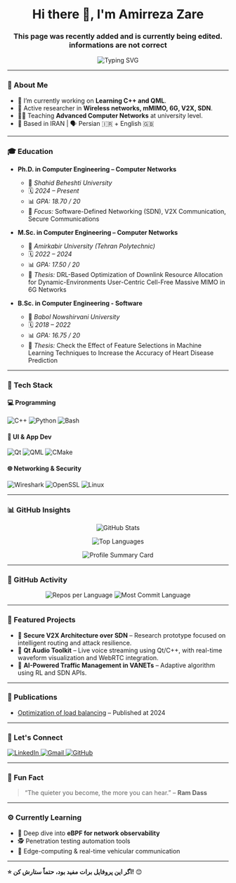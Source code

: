 <h1 align="center">Hi there 👋, I'm Amirreza Zare</h1>

<h3 align="center"> This page was recently added and is currently being edited. informations are not correct </h3>

<p align="center">
  <img src="https://readme-typing-svg.demolab.com?font=Fira+Code&size=22&pause=1000&center=true&width=440&lines=Ph.D.+Candidate+in+CE+at+SBU;Qt+Developer+%7C+C%2B%2B+%2B+QML+%2B+DSP" alt="Typing SVG" />
</p>

---

### 🔬 About Me

- 🔭 I’m currently working on **Learning C++ and QML**.
- 🧪 Active researcher in **Wireless networks, mMIMO, 6G, V2X, SDN**.
- 🧑‍🏫 Teaching **Advanced Computer Networks** at university level.
- 📍 Based in IRAN | 🗣 Persian 🇮🇷 + English 🇬🇧

---

### 🎓 Education

- **Ph.D. in Computer Engineering – Computer Networks**
  - 📍 *Shahid Beheshti University*
  - 🗓️ *2024 – Present*
  - 📊 *GPA: 18.70 / 20*
  - 🔬 *Focus:* Software-Defined Networking (SDN), V2X Communication, Secure Communications



- **M.Sc. in Computer Engineering – Computer Networks**
  - 📍 *Amirkabir University (Tehran Polytechnic)*
  - 🗓️ *2022 – 2024*
  - 📊 *GPA: 17.50 / 20*
  - 📜 *Thesis:* DRL-Based Optimization of Downlink Resource Allocation for Dynamic-Environments User-Centric Cell-Free Massive MIMO in 6G Networks



- **B.Sc. in Computer Engineering - Software**
  - 📍 *Babol Nowshirvani University*
  - 🗓️ *2018 – 2022*
  - 📊 *GPA: 16.75 / 20*
  - 📜 *Thesis:* Check the Effect of Feature Selections in Machine Learning Techniques to Increase the Accuracy of Heart Disease Prediction





---

### 🧰 Tech Stack

#### 💻 Programming
![C++](https://img.shields.io/badge/C++-00599C?style=for-the-badge&logo=cplusplus&logoColor=white)
![Python](https://img.shields.io/badge/Python-3670A0?style=for-the-badge&logo=python&logoColor=yellow)
![Bash](https://img.shields.io/badge/Bash-121011?style=for-the-badge&logo=gnu-bash&logoColor=white)

#### 📱 UI & App Dev
![Qt](https://img.shields.io/badge/Qt-41CD52?style=for-the-badge&logo=qt&logoColor=white)
![QML](https://img.shields.io/badge/QML-FFD700?style=for-the-badge&logo=qt&logoColor=black)
![CMake](https://img.shields.io/badge/CMake-064F8C?style=for-the-badge&logo=cmake&logoColor=white)

#### 🌐 Networking & Security
![Wireshark](https://img.shields.io/badge/Wireshark-1679A7?style=for-the-badge&logo=wireshark&logoColor=white)
![OpenSSL](https://img.shields.io/badge/OpenSSL-black?style=for-the-badge&logo=openssl&logoColor=white)
![Linux](https://img.shields.io/badge/Linux-FCC624?style=for-the-badge&logo=linux&logoColor=black)

---

### 📊 GitHub Insights

<p align="center">
  <img src="https://github-readme-stats.vercel.app/api?username=Amir-r-zare&show_icons=true&theme=dark&hide_title=false&hide_rank=false&count_private=true" alt="GitHub Stats" />
</p>

<p align="center">
  <img src="https://github-readme-stats.vercel.app/api/top-langs/?username=Amir-r-zare&layout=compact&langs_count=8&theme=dark" alt="Top Languages" />
</p>

<p align="center">
  <img src="https://github-profile-summary-cards.vercel.app/api/cards/profile-details?username=Amir-r-zare&theme=github_dark" alt="Profile Summary Card" />
</p>

---

### 🔧 GitHub Activity

<p align="center">
  <img src="https://github-profile-summary-cards.vercel.app/api/cards/repos-per-language?username=Amir-r-zare&theme=github_dark" alt="Repos per Language" />
  <img src="https://github-profile-summary-cards.vercel.app/api/cards/most-commit-language?username=Amir-r-zare&theme=github_dark" alt="Most Commit Language" />
</p>

---

### 📂 Featured Projects

- 🔐 **Secure V2X Architecture over SDN** – Research prototype focused on intelligent routing and attack resilience.
- 🧰 **Qt Audio Toolkit** – Live voice streaming using Qt/C++, with real-time waveform visualization and WebRTC integration.
- 🧠 **AI-Powered Traffic Management in VANETs** – Adaptive algorithm using RL and SDN APIs.

---
### 🧾 Publications

- [Optimization of load balancing](https://dmait.sci-flag.com/article_203335.html) – Published at 2024

---

### 🔗 Let's Connect

<p align="left">
  <a href="https://www.linkedin.com/in/amir-r-zare/" target="_blank">
    <img src="https://img.shields.io/badge/LinkedIn-blue?style=for-the-badge&logo=linkedin&logoColor=white" alt="LinkedIn"/>
  </a>
  <a href="mailto:amir.r.zare@gmail.com" target="_blank">
    <img src="https://img.shields.io/badge/Gmail-D14836?style=for-the-badge&logo=gmail&logoColor=white" alt="Gmail"/>
  </a>
  <a href="https://github.com/Amir-r-zare" target="_blank">
    <img src="https://img.shields.io/badge/GitHub-black?style=for-the-badge&logo=github&logoColor=white" alt="GitHub"/>
  </a>
</p>

---

### 📌 Fun Fact

> “The quieter you become, the more you can hear.” – **Ram Dass**

---

### ⚙️ Currently Learning

- 📘 Deep dive into **eBPF for network observability**
- 🕵️ Penetration testing automation tools
- 📡 Edge-computing & real-time vehicular communication

---

**⭐ اگر این پروفایل برات مفید بود، حتماً ستارش کن!** 😊
